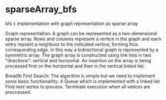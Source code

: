 sparseArray_bfs
===============

bfs c implementation with graph representation as sparse array

Graph representation: 
A graph can be represented as a two-dimensional sparse array. Rows and columns represent a vertice in the graph and 
each entry repsent a neighboor to the indicated vertice, forming thus corresponding edge. In this way a bidirectional graph
is represented by a symmetric array. 
The graph array is constructed using link lists in two "directions": vertical and horizontal. An insertion on the array is
being processed first on the horizontal and then in the vertical linked list.


Breadth First Search:
The algorithm is simple but we need to implement some basic functionallity:
A Queue which is implemented with a linked list
Find next vertex to process.
Terminate execution when all vetices are proccessed.

